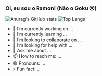 ### Oi, eu sou o Ramon! (Não o Goku 😢)

![Anurag's GitHub stats](https://github-readme-stats.vercel.app/api?username=ramonoliveira1&show_icons=true&theme=great-gatsby)
![Top Langs](https://github-readme-stats.vercel.app/api/top-langs/?username=ramonoliveira1&layout=compact&theme=great-gatsby)


- 🔭 I’m currently working on ...
- 🌱 I’m currently learning ...
- 👯 I’m looking to collaborate on ...
- 🤔 I’m looking for help with ...
- 💬 Ask me about ...
- 📫 How to reach me: ...
- 😄 Pronouns: ...
- ⚡ Fun fact: ...

